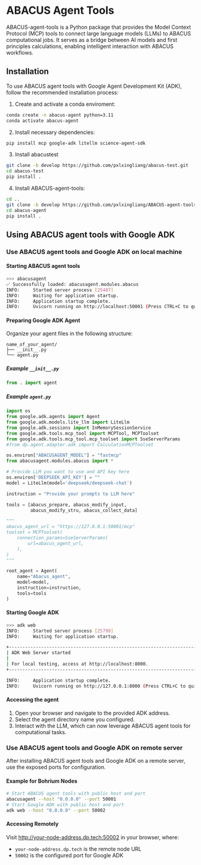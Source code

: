 # ABACUS Agent Tools

ABACUS-agent-tools is a Python package that provides the Model Context Protocol (MCP) tools to connect large language models (LLMs) to ABACUS computational jobs. It serves as a bridge between AI models and first principles calculations, enabling intelligent interaction with ABACUS workflows.

## Installation
To use ABACUS agent tools with Google Agent Development Kit (ADK), follow the recommended installation process:

1. Create and activate a conda enviroment:
```bash
conda create -n abacus-agent python=3.11
conda activate abacus-agent
```
2. Install necessary dependencies:
```bash
pip install mcp google-adk litellm science-agent-sdk
```
3. Install abacustest
```bash
git clone -b develop https://github.com/pxlxingliang/abacus-test.git
cd abacus-test
pip install .
```
4. Install ABACUS-agent-tools:
```bash
cd ..
git clone -b develop https://github.com/pxlxingliang/ABACUS-agent-tools.git
cd abacus-agent
pip install .
```

## Using ABACUS agent tools with Google ADK

### Use ABACUS agent tools and Google ADK on local machine

#### Starting ABACUS agent tools
```bash
>>> abacusagent
✅ Successfully loaded: abacusagent.modules.abacus
INFO:     Started server process [25487]
INFO:     Waiting for application startup.
INFO:     Application startup complete.
INFO:     Uvicorn running on http://localhost:50001 (Press CTRL+C to quit)
```
#### Preparing Google ADK Agent
Organize your agent files in the following structure:
```
name_of_your_agent/
├── __init__.py
└── agent.py
```
##### Example `__init__.py`
```python
from . import agent
```
##### Example `agent.py`
```python
import os
from google.adk.agents import Agent
from google.adk.models.lite_llm import LiteLlm
from google.adk.sessions import InMemorySessionService
from google.adk.tools.mcp_tool import MCPTool, MCPToolset
from google.adk.tools.mcp_tool.mcp_toolset import SseServerParams
#from dp.agent.adapter.adk import CalculationMCPToolset

os.environ["ABACUSAGENT_MODEL"] = "fastmcp"
from abacusagent.modules.abacus import *

# Provide LLM you want to use and API key here
os.environ['DEEPSEEK_API_KEY'] = ""
model = LiteLlm(model='deepseek/deepseek-chat')

instruction = "Provide your prompts to LLM here"

tools = [abacus_prepare, abacus_modify_input, 
         abacus_modify_stru, abacus_collect_data]

"""
abacus_agent_url = "https://127.0.0.1:50001/mcp"
toolset = MCPToolset(
    connection_params=SseServerParams(
        url=abacus_agent_url,
    ),
)
"""

root_agent = Agent(
    name="Abacus_agent",
    model=model,
    instruction=instruction,
    tools=tools
)
```
#### Starting Google ADK
```bash
>>> adk web
INFO:     Started server process [25799]
INFO:     Waiting for application startup.

+-----------------------------------------------------------------------------+
| ADK Web Server started                                                      |
|                                                                             |
| For local testing, access at http://localhost:8000.                         |
+-----------------------------------------------------------------------------+

INFO:     Application startup complete.
INFO:     Uvicorn running on http://127.0.0.1:8000 (Press CTRL+C to quit)
```
#### Accessing the agent
1. Open your browser and navigate to the provided ADK address.
2. Select the agent directory name you configured.
3. Interact with the LLM, which can now leverage ABACUS agent tools for computational tasks.

### Use ABACUS agent tools and Google ADK on remote server

After installing ABACUS agent tools and Google ADK on a remote server, use the exposed ports for configuration.

#### Example for Bohrium Nodes
```bash
# Start ABACUS agent tools with public host and port
abacusagent --host "0.0.0.0" --port 50001
# Start Google ADK with public host and port
adk web --host "0.0.0.0" --port 50002
```
#### Accessing Remotely
Visit http://your-node-address.dp.tech:50002 in your browser, where:

- `your-node-address.dp.tech` is the remote node URL
- `50002` is the configured port for Google ADK

